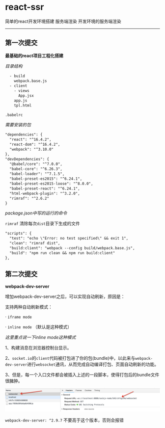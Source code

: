 # react-ssr
简单的react开发环境搭建 服务端渲染 开发环境的服务端渲染

---
## 第一次提交
**最基础的react项目工程化搭建**

*目录结构*

```
  - build
    webpack.base.js
  - client
    - views
      App.jsx
    app.js
    tpl.html
```
`.babelrc`

*需要安装的包*

```
"dependencies": {
  "react": "^16.4.2",
  "react-dom": "^16.4.2",
  "webpack": "^3.10.0"
},
"devDependencies": {
  "@babel/core": "^7.0.0",
  "babel-core": "^6.26.3",
  "babel-loader": "^7.1.5",
  "babel-preset-es2015": "^6.24.1",
  "babel-preset-es2015-loose": "^8.0.0",
  "babel-preset-react": "^6.24.1",
  "html-webpack-plugin": "^3.2.0",
  "rimraf": "^2.6.2"
}
```

*package.json中写的运行的命令*

`rimraf` 清除每次`dist`目录下生成的文件


```
"scripts": {
  "test": "echo \"Error: no test specified\" && exit 1",
  "clean": "rimraf dist",
  "build:client": "webpack --config build/webpack.base.js",
  "build": "npm run clean && npm run build:client"
},
```

## 第二次提交

**webpack-dev-server**

增加webpack-dev-server之后，可以实现自动刷新，原因是：

支持两种自动刷新模式：

· `iframe mode`

· `inline mode` （默认是这种模式）

*这里重点说一下inline mode这种模式*

1、构建消息在浏览器控制台显示。

2、`socket.io`的`client`代码被打包进了你的包(bundle)中，以此来与`webpack-dev-server`进行`websocket`通讯，从而完成自动编译打包、页面自动刷新的功能。

3、但是，每一个入口文件都会被插入上述的一段脚本，使得打包后的bundle文件很臃肿。

![websocket](./doc-pic/websocket.jpg "webpack-dev-server 相关websocket截图")

`webpack-dev-server: ^2.9.7` 不要高于这个版本，否则会报错